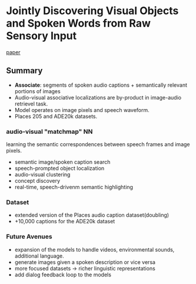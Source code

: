 # Jointly Discovering Visual Objects and Spoken Words from Raw Sensory Input
[paper](https://arxiv.org/pdf/1804.01452.pdf)

## Summary
* **Associate**: segments of spoken audio captions + semantically relevant portions of images
* Audio-visual associative localizations are by-product in image-audio retrievel task.
* Model operates on image pixels and speech waveform.
* Places 205 and ADE20k datasets.
  
### audio-visual "matchmap" NN
learning the semantic correspondences between speech frames and image pixels.
* semantic image/spoken caption search
* speech-prompted object localization
* audio-visual clustering
* concept discovery
* real-time, speech-drivenm semantic highlighting

### Dataset
* extended version of the Places audio caption dataset(doubling)
* +10,000 captions for the ADE20k dataset

### Future Avenues
* expansion of the models to handle videos, environmental sounds, additional language.
* generate images given a spoken description or vice versa
* more focused datasets -> richer linguistic representations
* add dialog feedback loop to the models

